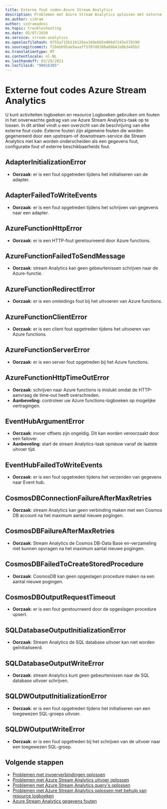 ```yaml
---
title: Externe fout codes-Azure Stream Analytics
description: Problemen met Azure Stream Analytics oplossen met externe fout codes.
ms.author: sidram
author: sidramadoss
ms.topic: troubleshooting
ms.date: 05/07/2020
ms.service: stream-analytics
ms.openlocfilehash: 9f55a715b11b126ea340e665e008d7245e578190
ms.sourcegitcommit: f28ebb95ae9aaaff3f87d8388a09b41e0b3445b5
ms.translationtype: MT
ms.contentlocale: nl-NL
ms.lasthandoff: 03/29/2021
ms.locfileid: "98016385"
---
```

# <a name="azure-stream-analytics-external-error-codes"></a>Externe fout codes Azure Stream Analytics

U kunt activiteiten logboeken en resource Logboeken gebruiken om fouten in het onverwachte gedrag van uw Azure Stream Analytics-taak op te lossen. In dit artikel vindt u een overzicht van de beschrijving van elke externe fout code. Externe fouten zijn algemene fouten die worden gegenereerd door een upstream-of downstream-service die Stream Analytics niet kan worden onderscheiden als een gegevens fout, configuratie fout of externe beschikbaarheids fout.

## <a name="adapterinitializationerror"></a>AdapterInitializationError

* **Oorzaak**: er is een fout opgetreden tijdens het initialiseren van de adapter.

## <a name="adapterfailedtowriteevents"></a>AdapterFailedToWriteEvents

* **Oorzaak**: er is een fout opgetreden tijdens het schrijven van gegevens naar een adapter.

## <a name="azurefunctionhttperror"></a>AzureFunctionHttpError

* **Oorzaak**: er is een HTTP-fout geretourneerd door Azure functions.

## <a name="azurefunctionfailedtosendmessage"></a>AzureFunctionFailedToSendMessage

* **Oorzaak**: stream Analytics kan geen gebeurtenissen schrijven naar de Azure-functie.

## <a name="azurefunctionredirecterror"></a>AzureFunctionRedirectError

* **Oorzaak**: er is een omleidings fout bij het uitvoeren van Azure functions.

## <a name="azurefunctionclienterror"></a>AzureFunctionClientError

* **Oorzaak**: er is een client fout opgetreden tijdens het uitvoeren van Azure functions.

## <a name="azurefunctionservererror"></a>AzureFunctionServerError

* **Oorzaak**: er is een server fout opgetreden bij het Azure functions.

## <a name="azurefunctionhttptimeouterror"></a>AzureFunctionHttpTimeOutError

* **Oorzaak**: schrijven naar Azure functions is mislukt omdat de HTTP-aanvraag de time-out heeft overschreden. 
* **Aanbeveling**: controleer uw Azure functions-logboeken op mogelijke vertragingen.

## <a name="eventhubargumenterror"></a>EventHubArgumentError

* **Oorzaak**: invoer offsets zijn ongeldig. Dit kan worden veroorzaakt door een failover.
* **Aanbeveling**: start de stream Analytics-taak opnieuw vanaf de laatste uitvoer tijd.

## <a name="eventhubfailedtowriteevents"></a>EventHubFailedToWriteEvents

* **Oorzaak**: er is een fout opgetreden tijdens het verzenden van gegevens naar Event hub.

## <a name="cosmosdbconnectionfailureaftermaxretries"></a>CosmosDBConnectionFailureAfterMaxRetries

* **Oorzaak**: stream Analytics kan geen verbinding maken met een Cosmos DB account na het maximum aantal nieuwe pogingen.

## <a name="cosmosdbfailureaftermaxretries"></a>CosmosDBFailureAfterMaxRetries

* **Oorzaak**: Stream Analytics de Cosmos DB-Data Base en-verzameling niet kunnen opvragen na het maximum aantal nieuwe pogingen.

## <a name="cosmosdbfailedtocreatestoredprocedure"></a>CosmosDBFailedToCreateStoredProcedure

* **Oorzaak**: CosmosDB kan geen opgeslagen procedure maken na een aantal nieuwe pogingen.

## <a name="cosmosdboutputrequesttimeout"></a>CosmosDBOutputRequestTimeout

* **Oorzaak**: er is een fout geretourneerd door de opgeslagen procedure upsert. 

## <a name="sqldatabaseoutputinitializationerror"></a>SQLDatabaseOutputInitializationError

* **Oorzaak**: Stream Analytics de SQL database uitvoer kan niet worden geïnitialiseerd.

## <a name="sqldatabaseoutputwriteerror"></a>SQLDatabaseOutputWriteError

* **Oorzaak**: stream Analytics kunt geen gebeurtenissen naar de SQL database uitvoer schrijven.

## <a name="sqldwoutputinitializationerror"></a>SQLDWOutputInitializationError

* **Oorzaak**: er is een fout opgetreden tijdens het initialiseren van een toegewezen SQL-groeps uitvoer.

## <a name="sqldwoutputwriteerror"></a>SQLDWOutputWriteError

* **Oorzaak**: er is een fout opgetreden bij het schrijven van de uitvoer naar een toegewezen SQL-groep.

## <a name="next-steps"></a>Volgende stappen

* [Problemen met invoerverbindingen oplossen](stream-analytics-troubleshoot-input.md)
* [Problemen met Azure Stream Analytics uitvoer oplossen](stream-analytics-troubleshoot-output.md)
* [Problemen met Azure Stream Analytics query's oplossen](stream-analytics-troubleshoot-query.md)
* [Problemen met Azure Stream Analytics oplossen met behulp van resource logboeken](stream-analytics-job-diagnostic-logs.md)
* [Azure Stream Analytics gegevens fouten](data-errors.md)
